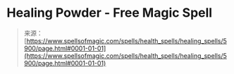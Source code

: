 <!--yml
category: 未分类
date: 2024-06-12 18:40:12
-->

# Healing Powder - Free Magic Spell

> 来源：[https://www.spellsofmagic.com/spells/health_spells/healing_spells/5900/page.html#0001-01-01](https://www.spellsofmagic.com/spells/health_spells/healing_spells/5900/page.html#0001-01-01)